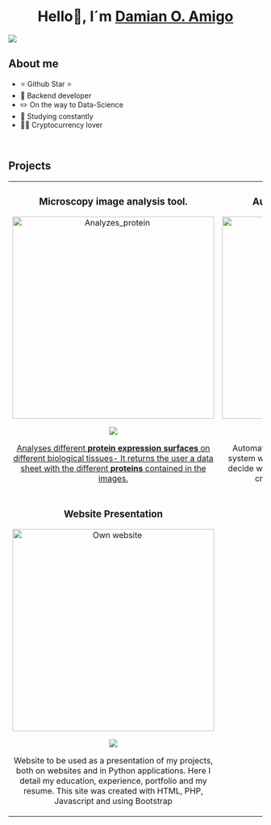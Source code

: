 <div align="center">
<h1 align="center">Hello👋, I´m <a href="">Damian O. Amigo</a> </h1>
</div>
<img  src="https://i.imgur.com/7voo9VJ.png">


## About me

- ⭐ Github Star ⭐ 
- 📲 Backend developer
- ✏️ On the way to Data-Science
- 📗 Studying constantly
- 🧑‍🏫 Cryptocurrency lover
<br>

## Projects 
<table>
<tr>
<td width="50%">
<h3 align="center">Microscopy image analysis tool.</h3>
<div align="center">
<a href="#" target="_blank"><img src="https://amigodamian.dev/assets/img/portfolio/portfolio-1.jpg" width="400" alt="Analyzes_protein"></a>
<p>
<a href="https://github.com/DamianAmigo/Analyzes_protein.git" target="_blank">
<img src="https://img.shields.io/badge/C%C3%93DIGO-cfaae0?style=for-the-badge&logo=github&logoColor=black">
</p>
<p> Analyses different <strong> protein expression surfaces </strong> on different biological tissues- It returns the user a data sheet with the different <strong>proteins</strong> contained in the images.  
</div>
                                                                                      
</td> 
<td width="50%">
<h3 align="center">Automatic Cryptocurrency bot</h3>
<div align="center">
<a href="#" target="_blank"><img src="https://www.bankrate.com/2022/07/07151503/Cryptocurrency-statistics.jpeg" width="400" alt="Automatic Cryptocurrency bot"></a>
<p>
<a href="#" target="_blank">
<img src="https://img.shields.io/badge/CÓDIGO-ff9?style=for-the-badge&logo=github&logoColor=black">
</a>

</p>
<p>Automated cryptocurrency trading system. This system works with a history of data that is used to decide whether it is a good time to sell or buy said crypto asset using third-party APIs. </p>
</div>
                                                                                      
</td>
<tr>

</td> 
<td width="50%">
<h3 align="center">Website Presentation</h3>
<div align="center">
<a href="#" target="_blank"><img src="https://i.imgur.com/N1KYtJD.png" width="400" alt="Own website"></a>
<p>
<a href="https://github.com/DamianAmigo/own_website" target="_blank">
<img src="https://img.shields.io/badge/CÓDIGO-ff9?style=for-the-badge&logo=github&logoColor=black">
</a>

</p>
<p>Website to be used as a presentation of my projects, both on websites and in Python applications. Here I detail my education, experience, portfolio and my resume.
This site was created with HTML, PHP, Javascript and using Bootstrap </p>
</div>
                                                                                      
</td>
      

 
</table>                                                                                 
</div>
<br>


